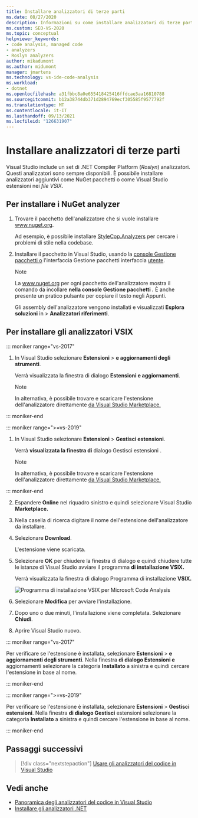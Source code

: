 ```yaml
---
title: Installare analizzatori di terze parti
ms.date: 08/27/2020
description: Informazioni su come installare analizzatori di terze parti in Visual Studio. Vedere come installare gli analizzatori nei file con estensione vsix e nei NuGet analyzer.
ms.custom: SEO-VS-2020
ms.topic: conceptual
helpviewer_keywords:
- code analysis, managed code
- analyzers
- Roslyn analyzers
author: mikadumont
ms.author: midumont
manager: jmartens
ms.technology: vs-ide-code-analysis
ms.workload:
- dotnet
ms.openlocfilehash: a31fbbc8a0e655418425416ffdcae3aa16810788
ms.sourcegitcommit: b12a38744db371d2894769ecf305585f9577792f
ms.translationtype: MT
ms.contentlocale: it-IT
ms.lasthandoff: 09/13/2021
ms.locfileid: "126631907"
---
```

# <a name="install-third-party-analyzers"></a>Installare analizzatori di terze parti

Visual Studio include un set di .NET Compiler Platform (*Roslyn*) analizzatori. Questi analizzatori sono sempre disponibili. È possibile installare analizzatori aggiuntivi come NuGet pacchetti o come Visual Studio estensioni nei *file VSIX.*

## <a name="to-install-nuget-analyzer-packages"></a>Per installare i NuGet analyzer

1. Trovare il pacchetto dell'analizzatore che si vuole installare www.nuget.org.

   Ad esempio, è possibile installare [StyleCop.Analyzers](https://www.nuget.org/packages/stylecop.analyzers/) per cercare i problemi di stile nella codebase.

2. Installare il pacchetto in Visual Studio, usando la [console Gestione pacchetti o](/nuget/quickstart/install-and-use-a-package-in-visual-studio#package-manager-console) l'interfaccia Gestione pacchetti interfaccia [utente](/nuget/quickstart/install-and-use-a-package-in-visual-studio#package-manager-console).

   > [!NOTE]
   > La www.nuget.org per ogni pacchetto dell'analizzatore mostra il comando da incollare **nella console Gestione pacchetti .** È anche presente un pratico pulsante per copiare il testo negli Appunti.

   Gli assembly dell'analizzatore vengono installati e visualizzati **Esplora soluzioni** in   >  **Analizzatori riferimenti**.

## <a name="to-install-vsix-analyzers"></a>Per installare gli analizzatori VSIX

::: moniker range="vs-2017"

1. In Visual Studio selezionare **Estensioni** > **e aggiornamenti degli strumenti**.

   Verrà visualizzata la finestra di dialogo **Estensioni e aggiornamenti**.

   > [!NOTE]
   > In alternativa, è possibile trovare e scaricare l'estensione dell'analizzatore direttamente [da Visual Studio Marketplace.](https://marketplace.visualstudio.com)

::: moniker-end

::: moniker range=">=vs-2019"

1. In Visual Studio selezionare **Estensioni** > **Gestisci estensioni**.

   Verrà **visualizzata la finestra di** dialogo Gestisci estensioni .

   > [!NOTE]
   > In alternativa, è possibile trovare e scaricare l'estensione dell'analizzatore direttamente [da Visual Studio Marketplace.](https://marketplace.visualstudio.com)

::: moniker-end

2. Espandere **Online** nel riquadro sinistro e quindi selezionare Visual Studio **Marketplace.**

3. Nella casella di ricerca digitare il nome dell'estensione dell'analizzatore da installare.

4. Selezionare **Download**.

   L'estensione viene scaricata.

5. Selezionare **OK** per chiudere la finestra di dialogo e quindi chiudere tutte le istanze di Visual Studio avviare il programma **di installazione VSIX.**

   Verrà visualizzata la finestra di dialogo Programma di installazione **VSIX.**

   ![Programma di installazione VSIX per Microsoft Code Analysis](media/vsix-installer-code-analysis.png)

6. Selezionare **Modifica** per avviare l'installazione.

7. Dopo uno o due minuti, l'installazione viene completata. Selezionare **Chiudi**.

8. Aprire Visual Studio nuovo.

::: moniker range="vs-2017"

Per verificare se l'estensione è installata, selezionare **Estensioni**  >  **e aggiornamenti degli strumenti**. Nella finestra **di dialogo Estensioni e** aggiornamenti selezionare la categoria **Installato** a sinistra e quindi cercare l'estensione in base al nome.

::: moniker-end

::: moniker range=">=vs-2019"

Per verificare se l'estensione è installata, selezionare **Estensioni**  >  **Gestisci estensioni**. Nella finestra **di dialogo Gestisci** estensioni selezionare la categoria **Installato** a sinistra e quindi cercare l'estensione in base al nome.

::: moniker-end

## <a name="next-steps"></a>Passaggi successivi

> [!div class="nextstepaction"]
> [Usare gli analizzatori del codice in Visual Studio](../code-quality/use-roslyn-analyzers.md)

## <a name="see-also"></a>Vedi anche

- [Panoramica degli analizzatori del codice in Visual Studio](../code-quality/roslyn-analyzers-overview.md)
- [Installare gli analizzatori .NET](../code-quality/install-net-analyzers.md)
